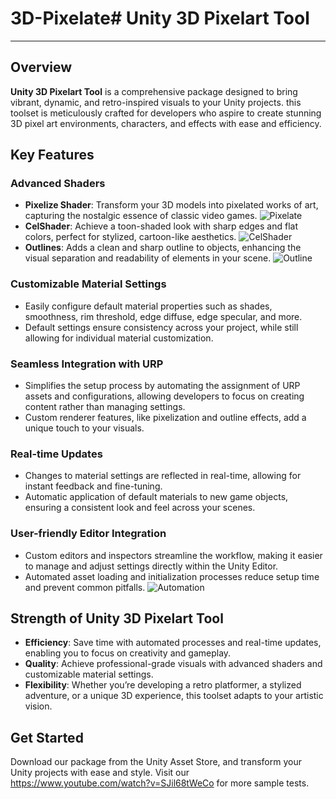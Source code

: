 # 3D-Pixelate# Unity 3D Pixelart Tool
---

## Overview
**Unity 3D Pixelart Tool** is a comprehensive package designed to bring vibrant, dynamic, and retro-inspired visuals to your Unity projects. 
this toolset is meticulously crafted for developers who aspire to create stunning 3D pixel art environments, characters, and effects with ease and efficiency.

## Key Features


### Advanced Shaders
- **Pixelize Shader**: Transform your 3D models into pixelated works of art, capturing the nostalgic essence of classic video games.
  ![Pixelate](https://github.com/user-attachments/assets/d26e7057-805f-4d93-8bc3-2e45a1928fb2)
- **CelShader**: Achieve a toon-shaded look with sharp edges and flat colors, perfect for stylized, cartoon-like aesthetics.
  ![CelShader](https://github.com/user-attachments/assets/b3242a58-c5c1-4f36-a630-64f04703216c)
- **Outlines**: Adds a clean and sharp outline to objects, enhancing the visual separation and readability of elements in your scene.
  ![Outline](https://github.com/user-attachments/assets/8b4312dd-aa60-453a-b4db-2ee1896164f5)

### Customizable Material Settings
- Easily configure default material properties such as shades, smoothness, rim threshold, edge diffuse, edge specular, and more.
- Default settings ensure consistency across your project, while still allowing for individual material customization.

### Seamless Integration with URP
- Simplifies the setup process by automating the assignment of URP assets and configurations, allowing developers to focus on creating content rather than managing settings.
- Custom renderer features, like pixelization and outline effects, add a unique touch to your visuals.

### Real-time Updates
- Changes to material settings are reflected in real-time, allowing for instant feedback and fine-tuning.
- Automatic application of default materials to new game objects, ensuring a consistent look and feel across your scenes.

### User-friendly Editor Integration
- Custom editors and inspectors streamline the workflow, making it easier to manage and adjust settings directly within the Unity Editor.
- Automated asset loading and initialization processes reduce setup time and prevent common pitfalls.
![Automation](https://github.com/user-attachments/assets/07010ec7-90f5-412c-8363-b3c05ada8730)

## Strength of Unity 3D Pixelart Tool

- **Efficiency**: Save time with automated processes and real-time updates, enabling you to focus on creativity and gameplay.
- **Quality**: Achieve professional-grade visuals with advanced shaders and customizable material settings.
- **Flexibility**: Whether you’re developing a retro platformer, a stylized adventure, or a unique 3D experience, this toolset adapts to your artistic vision.

## Get Started

Download our package from the Unity Asset Store, and transform your Unity projects with ease and style. 
Visit our https://www.youtube.com/watch?v=SJil68tWeCo for more sample tests.
